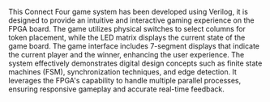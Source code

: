 This Connect Four game system has been developed using Verilog, it is designed to provide an intuitive and interactive gaming experience on the FPGA board. The game utilizes physical switches to select columns for token placement, while the LED matrix displays the current state of the game board. The game interface includes 7-segment displays that indicate the current player and the winner, enhancing the user experience. The system effectively demonstrates digital design concepts such as finite state machines (FSM), synchronization techniques, and edge detection. It leverages the FPGA's capability to handle multiple parallel processes, ensuring responsive gameplay and accurate real-time feedback. 
